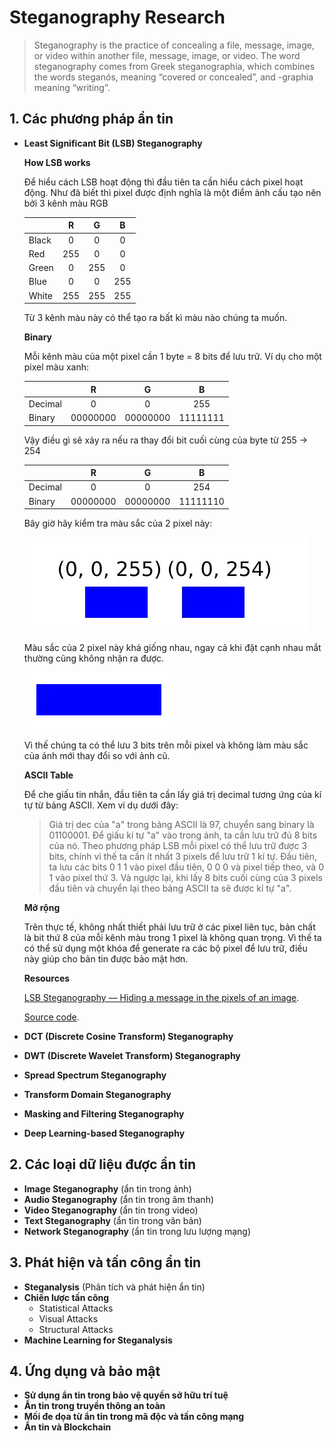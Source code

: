 # Steganography Research
>Steganography is the practice of concealing a file, message, image, or video within another file, message, image, or video. The word steganography comes from Greek steganographia, which combines the words steganós, meaning “covered or concealed”, and -graphia meaning “writing”.




## 1. Các phương pháp ẩn tin
- **Least Significant Bit (LSB) Steganography**

    **How LSB works**  

    Để hiểu cách LSB hoạt động thì đầu tiên ta cần hiểu cách pixel hoạt động. Như đã biết thì pixel được định nghĩa là một điểm ảnh cấu tạo nên bởi 3 kênh màu RGB

    |     | R | G | B |
    | --- |:-:|:-:|:-:|
    |Black|0|0|0|
    |Red  |255|0|0|
    |Green|0|255|0|
    |Blue |0|0|255|
    |White|255|255|255|
    
    Từ 3 kênh màu này có thể tạo ra bất kì màu nào chúng ta muốn. 
    
    **Binary**
    
    Mỗi kênh màu của một pixel cần 1 byte = 8 bits để lưu trữ. Ví dụ cho một pixel màu xanh:
    
    |     | R | G | B |
    | --- |:-:|:-:|:-:|
    |Decimal|0|0|255|
    |Binary |00000000|00000000|11111111|
    
    Vậy điều gì sẽ xảy ra nếu ra thay đổi bit cuối cùng của byte từ 255 -> 254
    
    |     | R | G | B |
    | --- |:-:|:-:|:-:|
    |Decimal|0|0|254|
    |Binary |00000000|00000000|11111110|
    
    Bây giờ hãy kiểm tra màu sắc của 2 pixel này:
    
    ![](/img/image1.png)
    
    Màu sắc của 2 pixel này khá giống nhau, ngay cả khi đặt cạnh nhau mắt thường cũng không nhận ra được.
    
    ![](/img/image2.png)

    Vì thế chúng ta có thể lưu 3 bits trên mỗi pixel và không làm màu sắc của ảnh mới thay đổi so với ảnh cũ.

    **ASCII Table**

    Để che giấu tin nhắn, đầu tiên ta cần lấy giá trị decimal tương ứng của kí tự từ bảng ASCII. Xem ví dụ dưới đây:

    > Giá trị dec của "a" trong bảng ASCII là 97, chuyển sang binary là 01100001. Để giấu kí tự "a" vào trong ảnh, ta cần lưu trữ đủ 8 bits của nó. Theo phương pháp LSB mỗi pixel có thể lưu trữ được 3 bits, chính vì thế ta cần ít nhất 3 pixels để lưu trữ 1 kí tự. Đầu tiên, ta lưu các bits 0 1 1 vào pixel đầu tiên, 0 0 0 và pixel tiếp theo, và 0 1 vào pixel thứ 3. Và ngược lại, khi lấy 8 bits cuối cùng của 3 pixels đầu tiên và chuyển lại theo bảng ASCII ta sẽ được kí tự "a".
    
    **Mở rộng**
    
    Trên thực tế, không nhất thiết phải lưu trữ ở các pixel liên tục, bản chất là bit thứ 8 của mỗi kênh màu trong 1 pixel là không quan trọng. Vì thế ta có thể sử dụng một khóa để generate ra các bộ pixel để lưu trữ, điều này giúp cho bản tin được bảo mật hơn.
    
    **Resources**
    
    [LSB Steganography — Hiding a message in the pixels of an image](https://medium.com/@renantkn/lsb-steganography-hiding-a-message-in-the-pixels-of-an-image-4722a8567046).
    
    [Source code](https://github.com/h1n4mx0/Steganography-Research/tree/main/LSB).

- **DCT (Discrete Cosine Transform) Steganography**
- **DWT (Discrete Wavelet Transform) Steganography**
- **Spread Spectrum Steganography**
- **Transform Domain Steganography**
- **Masking and Filtering Steganography**
- **Deep Learning-based Steganography**

## 2. Các loại dữ liệu được ẩn tin
- **Image Steganography** (ẩn tin trong ảnh)
- **Audio Steganography** (ẩn tin trong âm thanh)
- **Video Steganography** (ẩn tin trong video)
- **Text Steganography** (ẩn tin trong văn bản)
- **Network Steganography** (ẩn tin trong lưu lượng mạng)

## 3. Phát hiện và tấn công ẩn tin
- **Steganalysis** (Phân tích và phát hiện ẩn tin)
- **Chiến lược tấn công**
  - Statistical Attacks
  - Visual Attacks
  - Structural Attacks
- **Machine Learning for Steganalysis**

## 4. Ứng dụng và bảo mật
- **Sử dụng ẩn tin trong bảo vệ quyền sở hữu trí tuệ**
- **Ẩn tin trong truyền thông an toàn**
- **Mối đe dọa từ ẩn tin trong mã độc và tấn công mạng**
- **Ẩn tin và Blockchain**

